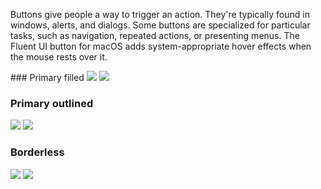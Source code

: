 Buttons give people a way to trigger an action. They're typically found in windows, alerts, and dialogs. Some buttons are specialized for particular tasks, such as navigation, repeated actions, or presenting menus. The Fluent UI button for macOS adds system-appropriate hover effects when the mouse rests over it.

<DisplayToggle onText="Dark" offText="Light" label="Theme Switcher">
### Primary filled

<img className="off" src="https://res.cdn.office.net/files/fabric-cdn-prod_20230126.003/fabric-website/images/controls/macos/button/button_primaryfilled_light.png?text=LightMode" />
<img className="on" src="https://res.cdn.office.net/files/fabric-cdn-prod_20230126.003/fabric-website/images/controls/macos/button/button_primaryfilled_dark.png?text=DarkMode" />

### Primary outlined

<img className="off" src="https://res.cdn.office.net/files/fabric-cdn-prod_20230126.003/fabric-website/images/controls/macos/Button/button_primaryoutlined_light.png?text=LightMode" />
<img className="on" src="https://res.cdn.office.net/files/fabric-cdn-prod_20230126.003/fabric-website/images/controls/macos/button/button_primaryoutlined_dark.png?text=DarkMode" />

### Borderless

<img className="off" src="https://res.cdn.office.net/files/fabric-cdn-prod_20230126.003/fabric-website/images/controls/macos/button/button_primaryborderless_light.png?text=LightMode" />
<img className="on" src="https://res.cdn.office.net/files/fabric-cdn-prod_20230126.003/fabric-website/images/controls/macos/button/button_primaryborderless_dark.png?text=DarkMode" />

</DisplayToggle>
